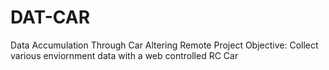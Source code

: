 # DAT-CAR
Data Accumulation Through Car Altering Remote
Project Objective: Collect various enviornment data with a web controlled RC Car

